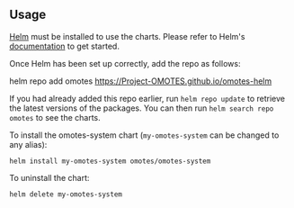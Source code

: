 ## Usage

[Helm](https://helm.sh) must be installed to use the charts. Please refer to
Helm's [documentation](https://helm.sh/docs) to get started.

Once Helm has been set up correctly, add the repo as follows:

helm repo add omotes https://Project-OMOTES.github.io/omotes-helm

If you had already added this repo earlier, run `helm repo update` to retrieve the latest versions
of the packages. You can then run `helm search repo omotes` to see the charts.

To install the omotes-system chart (`my-omotes-system` can be changed to any alias):

    helm install my-omotes-system omotes/omotes-system

To uninstall the chart:

    helm delete my-omotes-system
